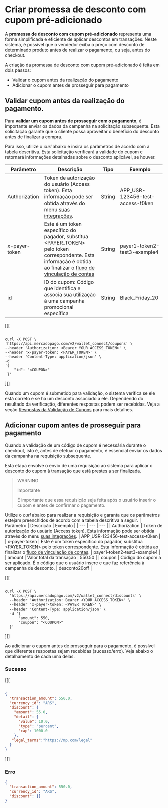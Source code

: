 # Criar promessa de desconto com cupom pré-adicionado

A **promessa de desconto com cupom pré-adicionado** representa uma forma simplificada e eficiente de aplicar descontos em transações. Neste sistema, é possível que o vendedor exiba o preço com desconto de determinado produto antes de realizar o pagamento, ou seja, antes do checkout. 

A criação da promessa de desconto com cupom pré-adicionado é feita em dois passos:

* Validar o cupom antes da realização do pagamento
* Adicionar o cupom antes de prosseguir para pagamento

## Validar cupom antes da realização do pagamento.

Para **validar um cupom antes de prosseguir com o pagamento**, é importante enviar os dados da campanha na solicitação subsequente. Esta solicitação garante que o cliente possa aproveitar o benefício do desconto antes de finalizar a compra.

Para isso, utilize o _curl_ abaixo e insira os parâmetros de acordo com a tabela descritiva. Esta solicitação verificará a validade do cupom e retornará informações detalhadas sobre o desconto aplicável, se houver.

| Parâmetro  | Descrição  | Tipo  | Exemplo  |
| --- | --- | --- | --- |
| Authorization  | Token de autorização do usuário (Access token). Esta informação pode ser obtida através do menu [suas integrações](/developers/pt/docs/wallet-connect/additional-content/your-integrations/credentials).  | String  | APP_USR-123456-test-access-t0ken  |
| x-payer-token  | Este é um token específico do pagador, substitua <PAYER_TOKEN> pelo token correspondente. Esta informação é obtida ao finalizar o  [fluxo de vinculação de contas](/developers/pt/docs/wallet-connect/account-linking-flow/create-agreement) | String  | payer1-token2-test3-example4  |
| id  | ID do cupom: Código que identifica e associa sua utilização à uma campanha promocional específica  | String  | Black_Friday_20  |
[[[
```curl

curl -X POST \
'https://api.mercadopago.com/v2/wallet_connect/coupons' \
--header 'Authorization: <Bearer YOUR_ACCESS_TOKEN>' \
--header 'x-payer-token: <PAYER_TOKEN>' \
--header 'Content-Type: application/json' \
-d
'{
    "id": "<COUPON>"
 }'
```
]]]


Quando um cupom é submetido para validação, o sistema verifica se ele está correto e se há um desconto associado a ele. Dependendo do resultado da verificação, diferentes respostas podem ser recebidas. Veja a seção [Respostas da Validação de Cupons](/developers/pt/docs/wallet-connect/discounts/create-discount-promie-preadd-coupon/validation-responses) para mais detalhes.

## Adicionar cupom antes de prosseguir para pagamento

Quando a validação de um código de cupom é necessária durante o checkout, isto é, antes de efetuar o pagamento, é essencial enviar os dados da campanha na requisição subsequente.

Esta etapa envolve o envio de uma requisição ao sistema para aplicar o desconto do cupom à transação que está prestes a ser finalizada.

> WARNING
>
> Importante
>
> É importante que essa requisição seja feita após o usuário inserir o cupom e antes de confirmar o pagamento.


Utilize o _curl_ abaixo para realizar a requisição e garanta que os parâmetros estejam preenchidos de acordo com a tabela descritiva a seguir.
| Parâmetro  | Descrição  | Exemplo  |
| --- | --- | --- |
| Authorization  | Token de autorização do usuário (Access token). Esta informação pode ser obtida através do menu [suas integrações](/developers/pt/docs/wallet-connect/additional-content/your-integrations/credentials).  | APP_USR-123456-test-access-t0ken  |
| x-payer-token  | Este é um token específico do pagador, substitua <PAYER_TOKEN> pelo token correspondente. Esta informação é obtida ao finalizar o [fluxo de vinculação de contas](/developers/pt/docs/wallet-connect/account-linking-flow/create-agreement).  | payer1-token2-test3-example4  |
| amount  | Valor total da transação  | 550.50  |
| coupon  | Código do cupom a ser aplicado. É o código que o usuário insere e que faz referência à campanha de desconto.  | desconto20off  |

[[[
```curl

curl -X POST \
  'https://api.mercadopago.com/v2/wallet_connect/discounts' \
  --header 'Authorization: Bearer <YOUR_ACCESS_TOKEN>' \
  --header 'x-payer-token: <PAYER_TOKEN>' \
  --header 'Content-Type: application/json' \
  -d '{
      "amount": 550,
      "coupon": "<COUPON>"
  }'

```
]]]

Ao adicionar o cupom antes de prosseguir para o pagamento, é possível que diferentes respostas sejam recebidas (sucesso/erro). Veja abaixo o detalhamento de cada uma delas.

### Sucesso

[[[
```Json

{
  "transaction_amount": 550.0,
  "currency_id": "ARS",
  "discount": {
    "amount": 55.0,
    "detail": {
      "value": 10.0,
      "type": "percent",
      "cap": 1000.0
    },
   "legal_terms":"https://mp.com/legal"
  }
}

```
]]]

### Erro

 
```Json
{
  "transaction_amount": 550.0,
  "currency_id": "ARS",
  "discount": {}
}

```

